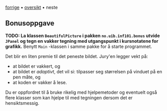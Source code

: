 [forrige](05-create_drawable_grid.md) &bullet; [oversikt](../README.md) &bullet; neste

## Bonusoppgave

**TODO: La klassen `BeautifulPicture` i pakken `no.uib.inf101.bonus` utvide `JPanel` og tegn en vakker tegning med utgangspunkt i kursnotatene for grafikk.**  Benytt `Main` -klassen i samme pakke for å starte programmet.

Det blir en liten premie til det peneste bildet. Jury'en legger vekt på:
  * at bildet er vakkert, og
  * at bildet er *adaptivt*, det vil si: tilpasser seg størrelsen på vinduet på en pen måte, og
  * at koden er vakker å lese.

Du er oppfordret til å bruke rikelig med hjelpemetoder og eventuelt også flere klasser som kan hjelpe til med tegningen dersom det er hensiktsmessig.
